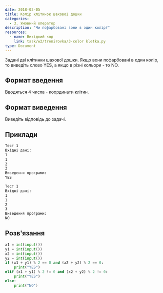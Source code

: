 ```yaml
---
date: 2018-02-05
title: Колір клітинок шахової дошки
categories:
  - 3. Умовний оператор
description: "Чи пофарбовані вони в один колір?"
resources:
  - name: Вихідний код
    link: task/w2/trenirovka/3-color kletka.py
type: Document
---
```


Задані дві клітинки шахової дошки. Якщо вони пофарбовані в один колір, то виведіть слово YES, а якщо в різні кольори - то NO.

## Формат введення

Вводяться 4 числа - координати клітин.

## Формат виведення

Виведіть відповідь до задачі.

## Приклади

```bash
Тест 1
Вхідні дані:
1
1
2
2
Виведення програми:
YES

Тест 1
Вхідні дані:
1
1
2
3
Виведення програми:
NO
```

## Розв'язання

```python
x1 = int(input())
y1 = int(input())
x2 = int(input())
y2 = int(input())
if (x1 + y1) % 2 == 0 and (x2 + y2) % 2 == 0:
    print("YES")
elif (x1 + y1) % 2 != 0 and (x2 + y2) % 2 != 0:
    print("YES")
else:
    print("NO")
```